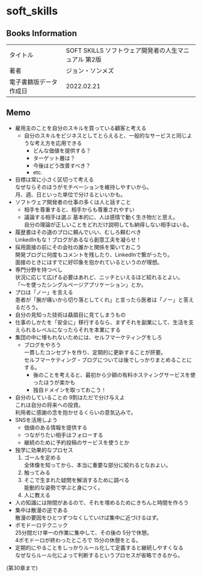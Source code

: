 # soft_skills

## Books Information
|                        |                                                      |
| :--------------------- | :--------------------------------------------------- |
| タイトル               | SOFT SKILLS ソフトウェア開発者の人生マニュアル 第2版 |
| 著者                   | ジョン・ソンメズ                                     |
| 電子書籍版データ作成日 | 2022.02.21                                           |

## Memo
- 雇用主のことを自分のスキルを買っている顧客と考える  
  - 自分のスキルをビジネスとしてとらえると、一般的なサービスと同じような考え方を応用できる
    - どんな価値を提供する？
    - ターゲット層は？
    - 今後はどう改善すべき？
    - etc.
- 目標は常に小さく区切って考える  
なぜならそのほうがモチベーションを維持しやすいから。  
月、週、日といった単位で分けるといいかも。
- ソフトウェア開発者の仕事の多くは人と話すこと
  - 相手を尊重すると、相手からも尊重されやすい
  - 議論する相手は選ぶ
  基本的に、人は感情で動く生き物だと思え。  
  自分の理論が正しいことをどれだけ説明しても納得しない相手はいる。  
- 履歴書はその道のプロに頼んでいい、むしろ頼むべき  
LinkedInもな！ブログがあるなら創意工夫を凝らせ！
- 採用面接の前にその会社の誰かと関係を築いておこう  
開発ブログに何度もコメントを残したり、LinkedInで繋がったり。  
面接のときにはすでに好印象を抱かれているというのが理想。
- 専門分野を持つべし  
状況に応じて広げる必要はあれど、ニッチといえるほど絞れるとよい。  
「〜を使ったシングルページアプリケーション」とか。
- プロは「ノー」を言える  
患者が「腕が痛いから切り落としてくれ」と言ったら医者は「ノー」と答えるだろう。
- 自分の見知った技術は贔屓目に見てしまうもの
- 仕事のしかたを「安全に」移行するなら、まずそれを副業にして、生活を支えられるレベルになったらそれを本業にする
- 集団の中に埋もれないためには、セルフマーケティングをしろ
  - ブログをやろう  
  一貫したコンセプトを作り、定期的に更新することが肝要。  
  セルフマーケティング・ブログについては後でしっかりまとめることにする。
    - 後のことを考えると、最初から少額の有料ホスティングサービスを使ったほうが楽かも
    - 独自ドメインを取っておこう！
- 自分のしていることの 9割はただで分け与えよ  
これは自分の将来への投資。  
利用者に感謝の念を抱かせるくらいの意気込みで。
- SNSを活用しよう  
  - 価値のある情報を提供する
  - つながりたい相手はフォローする
  - 継続のために予約投稿のサービスを使うとか
- 独学に効果的なプロセス
  1. ゴールを定める  
  全体像を知ってから、本当に重要な部分に絞れるとなおよい。
  2. 触ってみる
  3. そこで生まれた疑問を解消するために調べる  
  能動的な姿勢で学ぶと身につく。
  4. 人に教える
- 人の知識には隙間があるので、それを埋めるためにきちんと時間を作ろう
- 集中は散漫の逆である  
散漫の要因をひとつずつなくしていけば集中に近づけるはず。
- ポモドーロテクニック  
25分間だけ単一の作業に集中して、その後の 5分で休憩。  
4ポモドーロが終わったところで 15分の休憩をとる。
- 定期的にやることをしっかりルール化して定義すると継続しやすくなる  
なぜならルール化によって判断するというプロセスが省略できるから。

(第30章まで)
